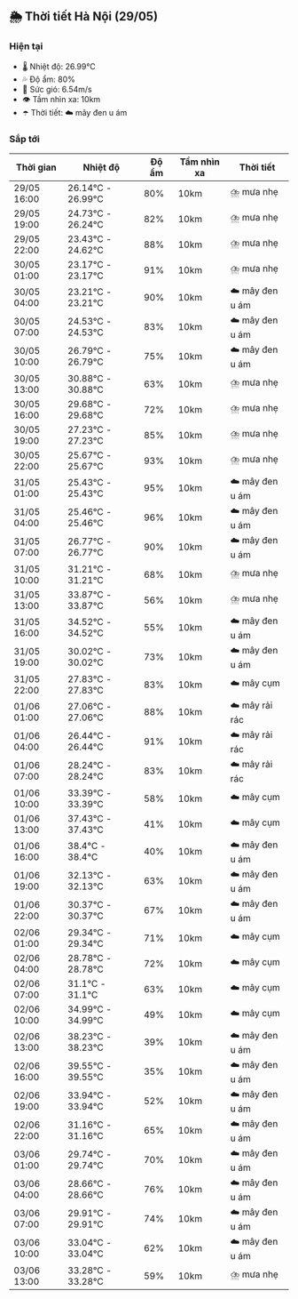 ## 🌦️ Thời tiết Hà Nội (29/05)

### Hiện tại

- 🌡️ Nhiệt độ: 26.99℃
- 💦 Độ ẩm: 80%
- 💨 Sức gió: 6.54m/s
- 👁️ Tầm nhìn xa: 10km
- ☂️ Thời tiết: ☁️ mây đen u ám

### Sắp tới

| Thời gian | Nhiệt độ | Độ ẩm | Tầm nhìn xa | Thời tiết |
| --- | --- | --- | --- | --- |
| 29/05 16:00 | 26.14℃ - 26.99℃ | 80% | 10km | ⛈️ mưa nhẹ |
| 29/05 19:00 | 24.73℃ - 26.24℃ | 82% | 10km | ⛈️ mưa nhẹ |
| 29/05 22:00 | 23.43℃ - 24.62℃ | 88% | 10km | ⛈️ mưa nhẹ |
| 30/05 01:00 | 23.17℃ - 23.17℃ | 91% | 10km | ⛈️ mưa nhẹ |
| 30/05 04:00 | 23.21℃ - 23.21℃ | 90% | 10km | ☁️ mây đen u ám |
| 30/05 07:00 | 24.53℃ - 24.53℃ | 83% | 10km | ☁️ mây đen u ám |
| 30/05 10:00 | 26.79℃ - 26.79℃ | 75% | 10km | ☁️ mây đen u ám |
| 30/05 13:00 | 30.88℃ - 30.88℃ | 63% | 10km | ⛈️ mưa nhẹ |
| 30/05 16:00 | 29.68℃ - 29.68℃ | 72% | 10km | ⛈️ mưa nhẹ |
| 30/05 19:00 | 27.23℃ - 27.23℃ | 85% | 10km | ⛈️ mưa nhẹ |
| 30/05 22:00 | 25.67℃ - 25.67℃ | 93% | 10km | ⛈️ mưa nhẹ |
| 31/05 01:00 | 25.43℃ - 25.43℃ | 95% | 10km | ☁️ mây đen u ám |
| 31/05 04:00 | 25.46℃ - 25.46℃ | 96% | 10km | ☁️ mây đen u ám |
| 31/05 07:00 | 26.77℃ - 26.77℃ | 90% | 10km | ☁️ mây đen u ám |
| 31/05 10:00 | 31.21℃ - 31.21℃ | 68% | 10km | ⛈️ mưa nhẹ |
| 31/05 13:00 | 33.87℃ - 33.87℃ | 56% | 10km | ⛈️ mưa nhẹ |
| 31/05 16:00 | 34.52℃ - 34.52℃ | 55% | 10km | ☁️ mây đen u ám |
| 31/05 19:00 | 30.02℃ - 30.02℃ | 73% | 10km | ☁️ mây đen u ám |
| 31/05 22:00 | 27.83℃ - 27.83℃ | 83% | 10km | ☁️ mây cụm |
| 01/06 01:00 | 27.06℃ - 27.06℃ | 88% | 10km | ☁️ mây rải rác |
| 01/06 04:00 | 26.44℃ - 26.44℃ | 91% | 10km | ☁️ mây rải rác |
| 01/06 07:00 | 28.24℃ - 28.24℃ | 83% | 10km | ☁️ mây rải rác |
| 01/06 10:00 | 33.39℃ - 33.39℃ | 58% | 10km | ☁️ mây cụm |
| 01/06 13:00 | 37.43℃ - 37.43℃ | 41% | 10km | ☁️ mây cụm |
| 01/06 16:00 | 38.4℃ - 38.4℃ | 40% | 10km | ☁️ mây đen u ám |
| 01/06 19:00 | 32.13℃ - 32.13℃ | 63% | 10km | ☁️ mây đen u ám |
| 01/06 22:00 | 30.37℃ - 30.37℃ | 67% | 10km | ☁️ mây đen u ám |
| 02/06 01:00 | 29.34℃ - 29.34℃ | 71% | 10km | ☁️ mây cụm |
| 02/06 04:00 | 28.78℃ - 28.78℃ | 72% | 10km | ☁️ mây cụm |
| 02/06 07:00 | 31.1℃ - 31.1℃ | 63% | 10km | ☁️ mây cụm |
| 02/06 10:00 | 34.99℃ - 34.99℃ | 49% | 10km | ☁️ mây cụm |
| 02/06 13:00 | 38.23℃ - 38.23℃ | 39% | 10km | ☁️ mây đen u ám |
| 02/06 16:00 | 39.55℃ - 39.55℃ | 35% | 10km | ☁️ mây đen u ám |
| 02/06 19:00 | 33.94℃ - 33.94℃ | 52% | 10km | ☁️ mây đen u ám |
| 02/06 22:00 | 31.16℃ - 31.16℃ | 65% | 10km | ☁️ mây đen u ám |
| 03/06 01:00 | 29.74℃ - 29.74℃ | 70% | 10km | ☁️ mây đen u ám |
| 03/06 04:00 | 28.66℃ - 28.66℃ | 76% | 10km | ☁️ mây đen u ám |
| 03/06 07:00 | 29.91℃ - 29.91℃ | 74% | 10km | ☁️ mây đen u ám |
| 03/06 10:00 | 33.04℃ - 33.04℃ | 62% | 10km | ☁️ mây đen u ám |
| 03/06 13:00 | 33.28℃ - 33.28℃ | 59% | 10km | ⛈️ mưa nhẹ |
